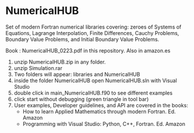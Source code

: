 # NumericalHUB
Set of modern Fortran numerical libraries covering:  zeroes of Systems of Equations,  Lagrange Interpolation, Finite Differences,  Cauchy Problems,  Boundary Value Problems, and  Initial Boundary Value  Problems.

Book : NumericalHUB_0223.pdf in this repository. Also in amazon.es 

1) unzip NumericalHUB.zip in any folder. 
2) unzip Simulation.rar
3) Two folders will appear: libraries and NumericalHUB
4) inside the folder NumericalHUB open NumericalHUB.sln with Visual Studio
5) double click in main_NumericalHUB.f90 to see different examples
6) click start without debugging (green triangle in tool bar)
7) User examples, Developer guidelines, and API are covered in the books: 
   - How to learn Applied Mathematics through modern Fortran. Ed. Amazon 
   - Programming with Visual Studio: Python,  C++, Fortran. Ed. Amazon
